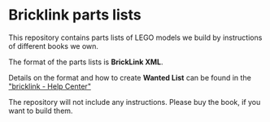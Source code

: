 # Bricklink parts lists

This repository contains parts lists of LEGO models we build by instructions of different books we own. 

The format of the parts lists is **BrickLink XML**.

Details on the format and how to create **Wanted List** can be found in the ["bricklink - Help Center"](https://www.bricklink.com/help.asp?helpID=207)

The repository will not include any instructions.
Please buy the book, if you want to build them.